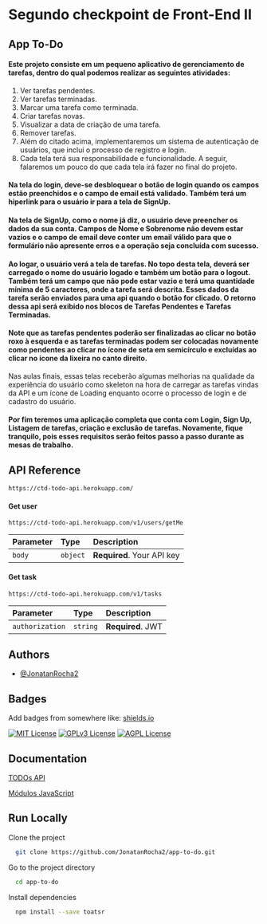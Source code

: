 
# Segundo checkpoint de Front-End II

## App To-Do

#### Este projeto consiste em um pequeno aplicativo de gerenciamento de tarefas, dentro do qual podemos realizar as seguintes atividades:

1. Ver tarefas pendentes.
2. Ver tarefas terminadas.
3. Marcar uma tarefa como terminada.
4. Criar tarefas novas.
5. Visualizar a data de criação de uma tarefa.
6. Remover tarefas.
7. Além do citado acima, implementaremos um sistema de autenticação de usuários, que inclui o processo de registro e login.
8. Cada tela terá sua responsabilidade e funcionalidade. A seguir, falaremos um pouco do que cada tela irá fazer no final do projeto.


#### Na tela do login, deve-se desbloquear o botão de login  quando os campos estão preenchidos e o campo de email está validado. Também terá um hiperlink para o usuário ir para a tela de SignUp.


#### Na tela de SignUp, como o nome já diz, o usuário deve preencher os dados da sua conta. Campos de Nome e Sobrenome não devem estar vazios e o campo de email deve conter um email válido para que o formulário não apresente erros e a operação seja concluída com sucesso.


#### Ao logar, o usuário verá a tela de tarefas. No topo desta tela, deverá ser carregado o nome do usuário logado e também um botão para o logout. Também terá um campo que não pode estar vazio e terá uma quantidade mínima de 5 caracteres, onde a tarefa será descrita. Esses dados da tarefa serão enviados para uma api quando o botão for clicado. O retorno dessa api será exibido nos blocos de Tarefas Pendentes e Tarefas Terminadas. 


#### Note que as tarefas pendentes poderão ser finalizadas ao clicar no botão roxo à esquerda e as tarefas terminadas podem ser colocadas novamente como pendentes ao clicar no ícone de seta em semicírculo e excluídas ao clicar no ícone da lixeira no canto direito.
Nas aulas finais, essas telas receberão algumas melhorias na qualidade da experiência do usuário como skeleton na hora de carregar as tarefas vindas da API e um ícone de Loading enquanto ocorre o processo de login e de cadastro do usuário.

#### Por fim teremos uma aplicação completa que conta com Login, Sign Up, Listagem de tarefas, criação e exclusão de tarefas. Novamente, fique tranquilo, pois esses requisitos serão feitos passo a passo durante as mesas de trabalho.




## API Reference

```
https://ctd-todo-api.herokuapp.com/
```

#### Get user

```
https://ctd-todo-api.herokuapp.com/v1/users/getMe
```

| Parameter | Type     | Description                |
| :-------- | :------- | :------------------------- |
| `body`    | `object` | **Required**. Your API key |

#### Get task

```
https://ctd-todo-api.herokuapp.com/v1/tasks
```

| Parameter | Type     | Description                       |
| :-------- | :------- | :-------------------------------- |
| `authorization`      | `string` | **Required**. JWT |




## Authors

- [@JonatanRocha2](https://github.com/JonatanRocha2)


## Badges

Add badges from somewhere like: [shields.io](https://shields.io/)

[![MIT License](https://img.shields.io/badge/License-MIT-green.svg)](https://choosealicense.com/licenses/mit/)
[![GPLv3 License](https://img.shields.io/badge/License-GPL%20v3-yellow.svg)](https://opensource.org/licenses/)
[![AGPL License](https://img.shields.io/badge/license-AGPL-blue.svg)](http://www.gnu.org/licenses/agpl-3.0)


## Documentation

[TODOs API](https://ctd-todo-api.herokuapp.com/)

[Módulos JavaScript](https://developer.mozilla.org/pt-BR/docs/Web/JavaScript/Guide/Modules#um_background_em_m%C3%B3dulos)


## Run Locally

Clone the project

```bash
  git clone https://github.com/JonatanRocha2/app-to-do.git
```

Go to the project directory

```bash
  cd app-to-do
```

Install dependencies

```bash
  npm install --save toatsr
```

